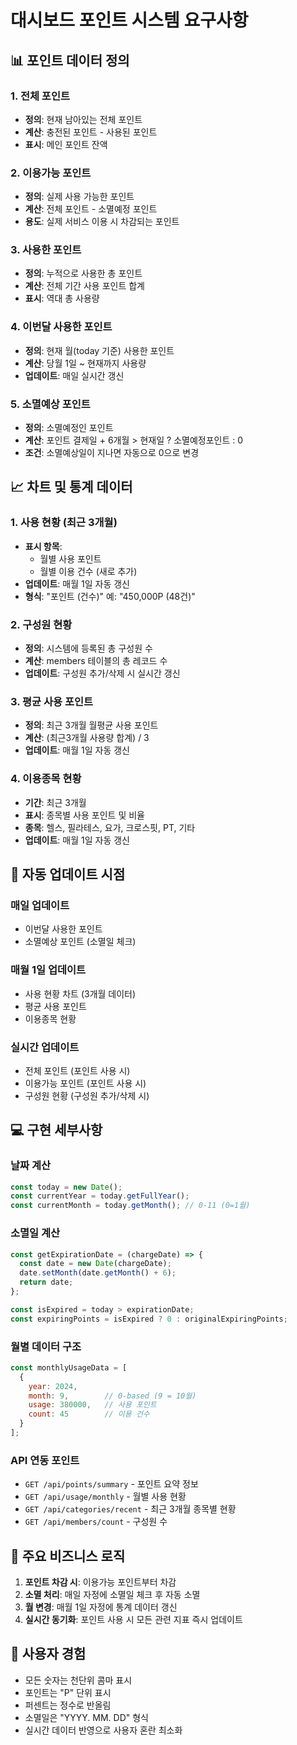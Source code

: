 # 대시보드 포인트 시스템 요구사항

## 📊 포인트 데이터 정의

### 1. 전체 포인트
- **정의**: 현재 남아있는 전체 포인트
- **계산**: 충전된 포인트 - 사용된 포인트
- **표시**: 메인 포인트 잔액

### 2. 이용가능 포인트
- **정의**: 실제 사용 가능한 포인트
- **계산**: 전체 포인트 - 소멸예정 포인트
- **용도**: 실제 서비스 이용 시 차감되는 포인트

### 3. 사용한 포인트
- **정의**: 누적으로 사용한 총 포인트
- **계산**: 전체 기간 사용 포인트 합계
- **표시**: 역대 총 사용량

### 4. 이번달 사용한 포인트
- **정의**: 현재 월(today 기준) 사용한 포인트
- **계산**: 당월 1일 ~ 현재까지 사용량
- **업데이트**: 매일 실시간 갱신

### 5. 소멸예상 포인트
- **정의**: 소멸예정인 포인트
- **계산**: 포인트 결제일 + 6개월 > 현재일 ? 소멸예정포인트 : 0
- **조건**: 소멸예상일이 지나면 자동으로 0으로 변경

## 📈 차트 및 통계 데이터

### 1. 사용 현황 (최근 3개월)
- **표시 항목**: 
  - 월별 사용 포인트
  - 월별 이용 건수 (새로 추가)
- **업데이트**: 매월 1일 자동 갱신
- **형식**: "포인트 (건수)" 예: "450,000P (48건)"

### 2. 구성원 현황
- **정의**: 시스템에 등록된 총 구성원 수
- **계산**: members 테이블의 총 레코드 수
- **업데이트**: 구성원 추가/삭제 시 실시간 갱신

### 3. 평균 사용 포인트
- **정의**: 최근 3개월 월평균 사용 포인트
- **계산**: (최근3개월 사용량 합계) / 3
- **업데이트**: 매월 1일 자동 갱신

### 4. 이용종목 현황
- **기간**: 최근 3개월
- **표시**: 종목별 사용 포인트 및 비율
- **종목**: 헬스, 필라테스, 요가, 크로스핏, PT, 기타
- **업데이트**: 매월 1일 자동 갱신

## 🔄 자동 업데이트 시점

### 매일 업데이트
- 이번달 사용한 포인트
- 소멸예상 포인트 (소멸일 체크)

### 매월 1일 업데이트
- 사용 현황 차트 (3개월 데이터)
- 평균 사용 포인트
- 이용종목 현황

### 실시간 업데이트
- 전체 포인트 (포인트 사용 시)
- 이용가능 포인트 (포인트 사용 시)
- 구성원 현황 (구성원 추가/삭제 시)

## 💻 구현 세부사항

### 날짜 계산
```javascript
const today = new Date();
const currentYear = today.getFullYear();
const currentMonth = today.getMonth(); // 0-11 (0=1월)
```

### 소멸일 계산
```javascript
const getExpirationDate = (chargeDate) => {
  const date = new Date(chargeDate);
  date.setMonth(date.getMonth() + 6);
  return date;
};

const isExpired = today > expirationDate;
const expiringPoints = isExpired ? 0 : originalExpiringPoints;
```

### 월별 데이터 구조
```javascript
const monthlyUsageData = [
  { 
    year: 2024, 
    month: 9,        // 0-based (9 = 10월)
    usage: 380000,   // 사용 포인트
    count: 45        // 이용 건수
  }
];
```

### API 연동 포인트
- `GET /api/points/summary` - 포인트 요약 정보
- `GET /api/usage/monthly` - 월별 사용 현황
- `GET /api/categories/recent` - 최근 3개월 종목별 현황
- `GET /api/members/count` - 구성원 수

## 🎯 주요 비즈니스 로직

1. **포인트 차감 시**: 이용가능 포인트부터 차감
2. **소멸 처리**: 매일 자정에 소멸일 체크 후 자동 소멸
3. **월 변경**: 매월 1일 자정에 통계 데이터 갱신
4. **실시간 동기화**: 포인트 사용 시 모든 관련 지표 즉시 업데이트

## 📱 사용자 경험

- 모든 숫자는 천단위 콤마 표시
- 포인트는 "P" 단위 표시
- 퍼센트는 정수로 반올림
- 소멸일은 "YYYY. MM. DD" 형식
- 실시간 데이터 반영으로 사용자 혼란 최소화







